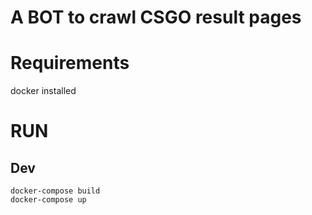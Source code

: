 # A BOT to crawl CSGO result pages

# Requirements
docker installed

# RUN
## Dev
    docker-compose build
    docker-compose up
